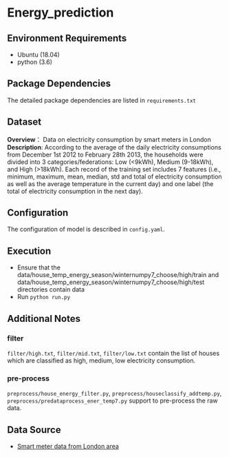 # Energy_prediction
## Environment Requirements
* Ubuntu (18.04)
* python (3.6)
## Package Dependencies
The detailed package dependencies are listed in `requirements.txt`
## Dataset
**Overview**： Data on electricity consumption by smart meters in London<br/>
**Description**:  According to the average of the daily electricity consumptions from December 1st 2012 to February 28th 2013, the households were divided into 3 categories/federations: Low (<9kWh), Medium (9-18kWh), and High (>18kWh). Each record of the training set includes 7 features (i.e., minimum, maximum, mean, median, std and total of electricity consumption as well as the average temperature in the current day) and one label (the total of electricity consumption in the next day). <br/>
## Configuration
The configuration of model is described in `config.yaml`.
## Execution
* Ensure that the data/house_temp_energy_season/winternumpy7_choose/high/train and data/house_temp_energy_season/winternumpy7_choose/high/test directories contain data
* Run `python run.py`
## Additional Notes
### filter
`filter/high.txt`, `filter/mid.txt`, `filter/low.txt` contain the list of houses which are classified as high, medium, low electricity consumption.
### pre-process
`preprocess/house_energy_filter.py`, `preprocess/houseclassify_addtemp.py`, `preprocess/predataprocess_ener_temp7.py` support to pre-process the raw data.
## Data Source
* [Smart meter data from London area](https://www.kaggle.com/jeanmidev/smart-meters-in-london)
